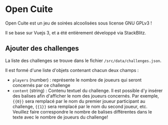 # Open Cuite

Open Cuite est un jeu de soirées alcoolisées sous license GNU GPLv3 !

Il se base sur Vuejs 3, et a été entièrement développé via StackBlitz.

## Ajouter des challenges

La liste des challenges se trouve dans le fichier `/src/data/challenges.json`.

Il est formé d'une liste d'objets contenant chacun deux champs :

- `players` (number) : représente le nombre de joueurs qui seront concernés par ce challenge
- `content` (string) : Contenu textuel du challenge. Il est possible d'y insérer des balises afin d'afficher le nom des joueurs concernés. Par exemple, `{{0}}` sera remplacé par le nom du premier joueur participant au challenge, `{{1}}` sera remplacé par le nom du second joueur, etc. Veuillez faire correspondre le nombre de balises différentes dans le texte avec le nombre de joueurs du challenge!
